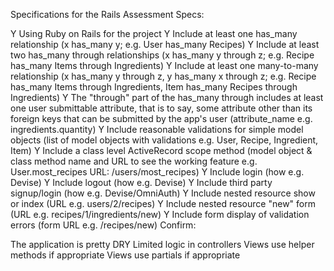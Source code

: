 Specifications for the Rails Assessment
Specs:

Y   Using Ruby on Rails for the project
Y   Include at least one has_many relationship (x has_many y; e.g. User has_many Recipes)
Y   Include at least two has_many through relationships (x has_many y through z; e.g. Recipe has_many Items through Ingredients)
Y   Include at least one many-to-many relationship (x has_many y through z, y has_many x through z; e.g. Recipe has_many Items through Ingredients, Item has_many Recipes through Ingredients)
Y   The "through" part of the has_many through includes at least one user submittable attribute, that is to say, some attribute other than its foreign keys that can be submitted by the app's user (attribute_name e.g. ingredients.quantity)
Y   Include reasonable validations for simple model objects (list of model objects with validations e.g. User, Recipe, Ingredient, Item)
Y   Include a class level ActiveRecord scope method (model object & class method name and URL to see the   working feature e.g. User.most_recipes URL: /users/most_recipes)
Y   Include login (how e.g. Devise)
Y   Include logout (how e.g. Devise)
Y   Include third party signup/login (how e.g. Devise/OmniAuth)
Y   Include nested resource show or index (URL e.g. users/2/recipes)
Y   Include nested resource "new" form (URL e.g. recipes/1/ingredients/new)
Y   Include form display of validation errors (form URL e.g. /recipes/new)
  Confirm:

   The application is pretty DRY
   Limited logic in controllers
   Views use helper methods if appropriate
   Views use partials if appropriate
